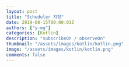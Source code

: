 ```yaml
---
layout: post
title: "Scheduler 지정"
date: 2019-08-15T00:00:01Z
authors: ["y-mg"]
categories: [Kotlin]
description: "subscribeOn / observeOn"
thumbnail: "/assets/images/kotlin/kotlin.png"
image: "/assets/images/kotlin/kotlin.png"
comments: false
---
```


